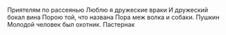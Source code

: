 
Приятелям по рассеянью
Люблю я дружеские враки
И дружеский бокал вина
Порою той, что названа
Пора меж волка и собаки.
Пушкин
Молодой человек был охотник.
Пастернак
